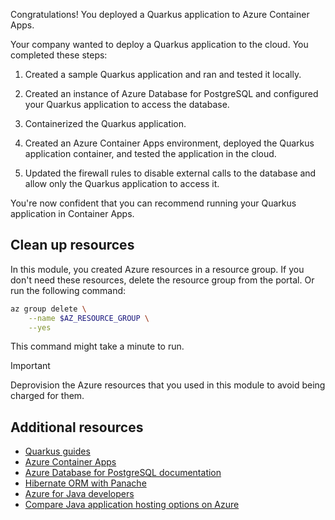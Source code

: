 Congratulations! You deployed a Quarkus application to Azure Container Apps.

Your company wanted to deploy a Quarkus application to the cloud. You completed these steps:

1. Created a sample Quarkus application and ran and tested it locally.

1. Created an instance of Azure Database for PostgreSQL and configured your Quarkus application to access the database. 

1. Containerized the Quarkus application.

1. Created an Azure Container Apps environment, deployed the Quarkus application container, and tested the application in the cloud.

1. Updated the firewall rules to disable external calls to the database and allow only the Quarkus application to access it.

You're now confident that you can recommend running your Quarkus application in Container Apps.

## Clean up resources

In this module, you created Azure resources in a resource group. If you don't need these resources, delete the resource group from the portal. Or run the following command:

```bash
az group delete \
    --name $AZ_RESOURCE_GROUP \
    --yes
```

This command might take a minute to run.

> [!IMPORTANT]
> Deprovision the Azure resources that you used in this module to avoid being charged for them.

## Additional resources

- [Quarkus guides](https://quarkus.io/guides)
- [Azure Container Apps](https://azure.microsoft.com/products/container-apps)
- [Azure Database for PostgreSQL documentation](/azure/postgresql/)
- [Hibernate ORM with Panache](https://quarkus.io/guides/hibernate-orm-panache)
- [Azure for Java developers](/azure/developer/java)
- [Compare Java application hosting options on Azure](/azure/architecture/guide/technology-choices/service-for-java-comparison)
